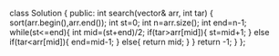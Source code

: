 class Solution {
public:
    int search(vector<int>& arr, int tar) {
     sort(arr.begin(),arr.end());
      int st=0;
      int n=arr.size();
      int end=n-1;
        while(st<=end){
          int  mid=(st+end)/2;
            if(tar>arr[mid]){
                st=mid+1;
            }
            else if(tar<arr[mid]){
                end=mid-1;
            }
            else{
                return mid;
            }
        }
        return -1;
    }
};
